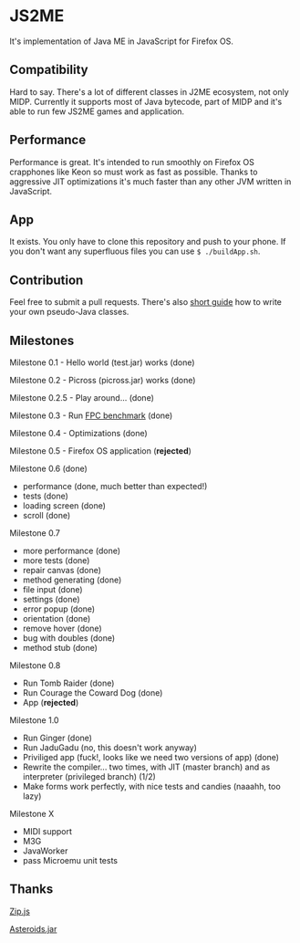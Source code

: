 JS2ME
=============

It's implementation of Java ME in JavaScript for Firefox OS.

Compatibility
---------------
Hard to say. There's a lot of different classes in J2ME ecosystem, not only MIDP. Currently it supports most of Java bytecode, part of MIDP and it's able to run few JS2ME games and application.

Performance
---------------
Performance is great. It's intended to run smoothly on Firefox OS crapphones like Keon so must work as fast as possible. Thanks to aggressive JIT optimizations it's much faster than any other JVM written in JavaScript.

App
-------
It exists. You only have to clone this repository and push to your phone. If you don't want any superfluous files you can use `$ ./buildApp.sh`.

Contribution
--------------
Feel free to submit a pull requests. There's also [short guide](tree/js/me) how to write your own pseudo-Java classes.

Milestones
--------------
Milestone 0.1 - Hello world (test.jar) works (done)

Milestone 0.2 - Picross (picross.jar) works (done)

Milestone 0.2.5 - Play around... (done)

Milestone 0.3 - Run [FPC benchmark](http://www.dpsoftware.org/) (done)

Milestone 0.4 - Optimizations (done)

Milestone 0.5 - Firefox OS application (**rejected**)

Milestone 0.6 (done)

 * performance (done, much better than expected!)
 * tests (done)
 * loading screen (done)
 * scroll (done)

Milestone 0.7

 * more performance (done)
 * more tests (done)
 * repair canvas (done)
 * method generating (done)
 * file input (done)
 * settings (done)
 * error popup (done)
 * orientation (done)
 * remove hover (done)
 * bug with doubles (done)
 * method stub (done)

Milestone 0.8

 * Run Tomb Raider (done)
 * Run Courage the Coward Dog (done)
 * App (**rejected**)

Milestone 1.0
 * Run Ginger (done)
 * Run JaduGadu (no, this doesn't work anyway)
 * Priviliged app (fuck!, looks like we need two versions of app) (done)
 * Rewrite the compiler... two times, with JIT (master branch) and as interpreter (privileged branch) (1/2)
 * Make forms work perfectly, with nice tests and candies (naaahh, too lazy)

Milestone X

 * MIDI support
 * M3G
 * JavaWorker
 * pass Microemu unit tests

Thanks
-----------
[Zip.js](https://github.com/gildas-lormeau/zip.js)

[Asteroids.jar](http://jfdoue.free.fr/index.html)
